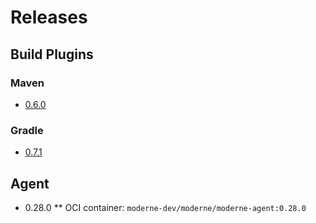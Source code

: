 # Releases

## Build Plugins

### Maven

* [0.6.0](https://search.maven.org/artifact/io.moderne/moderne-maven-plugin/0.6.0/maven-plugin)

### Gradle

* [0.7.1](https://plugins.gradle.org/plugin/io.moderne.rewrite)

## Agent

* 0.28.0
** OCI container: `moderne-dev/moderne/moderne-agent:0.28.0`